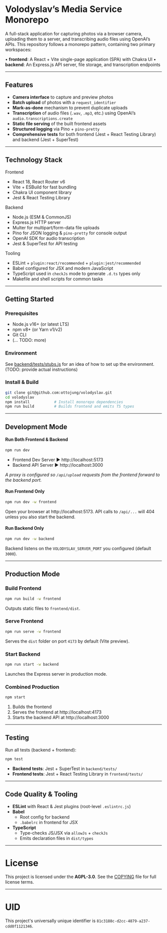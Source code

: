# Volodyslav’s Media Service Monorepo

A full-stack application for capturing photos via a browser camera, uploading them to a server, and transcribing audio files using OpenAI’s APIs. This repository follows a monorepo pattern, containing two primary workspaces:

  • **frontend**: A React + Vite single-page application (SPA) with Chakra UI
  • **backend**: An Express.js API server, file storage, and transcription endpoints

---

## Features

- **Camera interface** to capture and preview photos
- **Batch upload** of photos with a `request_identifier`
- **Mark-as-done** mechanism to prevent duplicate uploads
- **Transcription** of audio files (`.wav`, `.mp3`, etc.) using OpenAI’s `audio.transcriptions.create`
- **Static file serving** of the built frontend assets
- **Structured logging** via Pino + `pino-pretty`
- **Comprehensive tests** for both frontend (Jest + React Testing Library) and backend (Jest + SuperTest)

---

## Technology Stack

Frontend
- React 18, React Router v6
- Vite + ESBuild for fast bundling
- Chakra UI component library
- Jest & React Testing Library

Backend
- Node.js (ESM & CommonJS)
- Express.js HTTP server
- Multer for multipart/form-data file uploads
- Pino for JSON logging & `pino-pretty` for console output
- OpenAI SDK for audio transcription
- Jest & SuperTest for API testing

Tooling
- ESLint + `plugin:react/recommended` + `plugin:jest/recommended`
- Babel configured for JSX and modern JavaScript
- TypeScript used in `checkJs` mode to generate `.d.ts` types only
- Makefile and shell scripts for common tasks

---

## Getting Started

### Prerequisites

- Node.js v16+ (or latest LTS)
- npm v8+ (or Yarn v1/v2)
- Git CLI
- (... TODO: more)

### Environment

See [backend/tests/stubs.js](backend/tests/stubs.js) for an idea of how to set up the environment.
(TODO: provide actual instructions)

### Install & Build

```bash
git clone git@github.com:ottojung/volodyslav.git
cd volodyslav
npm install           # Install monorepo dependencies
npm run build         # Builds frontend and emits TS types
```

---

## Development Mode

#### Run Both Frontend & Backend

```bash
npm run dev
```

- Frontend Dev Server ▶ http://localhost:5173
- Backend API Server ▶ http://localhost:3000

_A proxy is configured so `/api/upload` requests from the frontend forward to the backend port._

#### Run Frontend Only

```bash
npm run dev -w frontend
```

Open your browser at http://localhost:5173. API calls to `/api/...` will 404 unless you also start the backend.

#### Run Backend Only

```bash
npm run dev -w backend
```

Backend listens on the `VOLODYSLAV_SERVER_PORT` you configured (default `3000`).

---

## Production Mode

### Build Frontend

```bash
npm run build -w frontend
```

Outputs static files to `frontend/dist`.

### Serve Frontend

```bash
npm run serve -w frontend
```

Serves the `dist` folder on port `4173` by default (Vite preview).

### Start Backend

```bash
npm run start -w backend
```

Launches the Express server in production mode.

### Combined Production

```bash
npm start
```

1. Builds the frontend
2. Serves the frontend at http://localhost:4173
3. Starts the backend API at http://localhost:3000

---

## Testing

Run all tests (backend + frontend):

```bash
npm test
```

- **Backend tests**: Jest + SuperTest in `backend/tests/`
- **Frontend tests**: Jest + React Testing Library in `frontend/tests/`

---

## Code Quality & Tooling

- **ESLint** with React & Jest plugins (root-level `.eslintrc.js`)
- **Babel**
  - Root config for backend
  - `.babelrc` in frontend for JSX
- **TypeScript**
  - Type-checks JS/JSX via `allowJs` + `checkJs`
  - Emits declaration files in `dist/types`

---

# License

This project is licensed under the **AGPL-3.0**.
See the [COPYING](./COPYING) file for full license terms.

---

# UID

This project's universally unique identifier is `81c3188c-d2cc-4879-a237-cdd0f1121346`.
